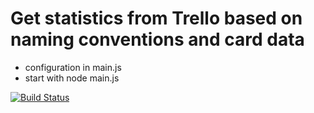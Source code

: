 Get statistics from Trello based on naming conventions and card data
===

- configuration in main.js
- start with node main.js

[![Build Status](https://travis-ci.org/adcloud/[trello-stats.png)](https://travis-ci.org/adcloud/trello-stats)
